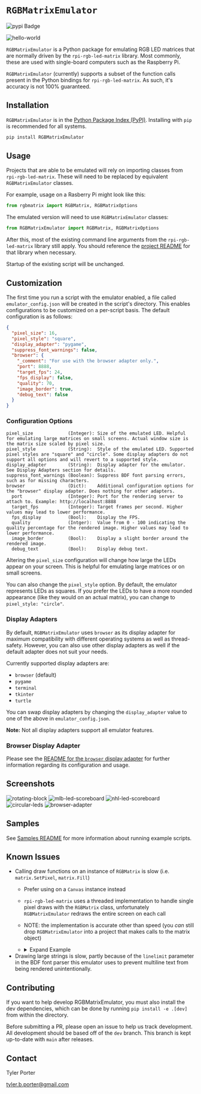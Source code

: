 # `RGBMatrixEmulator`

![pypi Badge](https://img.shields.io/pypi/v/RGBMatrixEmulator)

![hello-world](assets/hello-world.gif)

`RGBMatrixEmulator` is a Python package for emulating RGB LED matrices that are normally driven by the `rpi-rgb-led-matrix` library. Most commonly, these are used with single-board computers such as the Raspberry Pi.

`RGBMatrixEmulator` (currently) supports a subset of the function calls present in the Python bindings for `rpi-rgb-led-matrix`. As such, it's accuracy is not 100% guaranteed.

## Installation

`RGBMatrixEmulator` is in the [Python Package Index (PyPI)](http://pypi.python.org/pypi/RGBMatrixEmulator/).
Installing with ``pip`` is recommended for all systems.

```sh
pip install RGBMatrixEmulator
```

## Usage

Projects that are able to be emulated will rely on importing classes from `rpi-rgb-led-matrix`. These will need to be replaced by equivalent `RGBMatrixEmulator` classes.

For example, usage on a Rasberry Pi might look like this:

```python
from rgbmatrix import RGBMatrix, RGBMatrixOptions
```

The emulated version will need to use `RGBMatrixEmulator` classes:

```python
from RGBMatrixEmulator import RGBMatrix, RGBMatrixOptions
```

After this, most of the existing command line arguments from the `rpi-rgb-led-matrix` library still apply. You should reference the [project README](https://github.com/hzeller/rpi-rgb-led-matrix/blob/master/README.md) for that library when necessary.

Startup of the existing script will be unchanged.

## Customization

The first time you run a script with the emulator enabled, a file called `emulator_config.json` will be created in the script's directory. This enables configurations to be customized on a per-script basis. The default configuration is as follows:

```json
{
  "pixel_size": 16,
  "pixel_style": "square",
  "display_adapter": "pygame",
  "suppress_font_warnings": false,
  "browser": {
    "_comment": "For use with the browser adapter only.",
    "port": 8888,
    "target_fps": 24,
    "fps_display": false,
    "quality": 70,
    "image_border": true,
    "debug_text": false
  }
}
```

### Configuration Options

```
pixel_size             (Integer): Size of the emulated LED. Helpful for emulating large matrices on small screens. Actual window size is the matrix size scaled by pixel size.
pixel_style            (String):  Style of the emulated LED. Supported pixel styles are "square" and "circle". Some display adapters do not support all options and will revert to a supported style.
display_adapter        (String):  Display adapter for the emulator. See Display Adapters section for details.
suppress_font_warnings (Boolean): Suppress BDF font parsing errors, such as for missing characters.
browser                (Dict):    Additional configuration options for the "browser" display adapter. Does nothing for other adapters.
  port                 (Integer): Port for the rendering server to attach to. Example: http://localhost:8888
  target_fps           (Integer): Target frames per second. Higher values may lead to lower performance.
  fps_display          (Bool):    Display the FPS.
  quality              (Intger):  Value from 0 - 100 indicating the quality percentage for the rendered image. Higher values may lead to lower performance.
  image_border         (Bool):    Display a slight border around the rendered image.
  debug_text           (Bool):    Display debug text.
```
Altering the `pixel_size` configuration will change how large the LEDs appear on your screen. This is helpful for emulating large matrices or on small screens.

You can also change the `pixel_style` option. By default, the emulator represents LEDs as squares. If you prefer the LEDs to have a more rounded appearance (like they would on an actual matrix), you can change to `pixel_style: "circle"`.

### Display Adapters

By default, `RGBMatrixEmulator` uses `browser` as its display adapter for maximum compatibility with different operating systems as well as thread-safety. However, you can also use other display adapters as well if the default adapter does not suit your needs.

Currently supported display adapters are:

* `browser` (default)
* `pygame`
* `terminal`
* `tkinter`
* `turtle`

You can swap display adapters by changing the `display_adapter` value to one of the above in `emulator_config.json`.

**Note:** Not all display adapters support all emulator features.

### Browser Display Adapter

Please see the [README for the `browser` display adapter](RGBMatrixEmulator/adapters/browser_adapter/README.md) for further information regarding its configuration and usage.

## Screenshots

![rotating-block](assets/rotating-block.gif)
![mlb-led-scoreboard](assets/mlb-led-scoreboard.png)
![nhl-led-scoreboard](assets/nhl-clock.png)
![circular-leds](assets/circular-leds.png)
![browser-adapter](assets/browser-adapter.gif)

## Samples

See [Samples README](samples/README.md) for more information about running example scripts.

## Known Issues

- Calling draw functions on an instance of `RGBMatrix` is slow (i.e. `matrix.SetPixel`, `matrix.Fill`)
  - Prefer using on a `Canvas` instance instead
  - `rpi-rgb-led-matrix` uses a threaded implementation to handle single pixel draws with the `RGBMatrix` class, unfortunately `RGBMatrixEmulator` redraws the entire screen on each call
  - NOTE: the implementation is accurate other than speed (you _can_ still drop `RGBMatrixEmulator` into a project that makes calls to the matrix object)
  - <details>
    <summary>Expand Example</summary>
    
    ```python
    # SLOW
    matrix = RGBMatrix(options = RGBMatrixOptions)

    for y in matrix.height:
      for x in matrix.width:
        matrix.SetPixel(x, y, 255, 255, 255) # Redraws entire screen

    # FAST
    matrix = RGBMatrix(options = RGBMatrixOptions)
    canvas = matrix.CreateFrameCanvas()

    for y in matrix.height:
      for x in matrix.width:
        canvas.SetPixel(x, y, 255, 255, 255) # No redraw

    matrix.SwapOnVsync(canvas) # Force screen refresh
    ```
  </details>
- Drawing large strings is slow, partly because of the `linelimit` parameter in the BDF font parser this emulator uses to prevent multiline text from being rendered unintentionally.

## Contributing
If you want to help develop RGBMatrixEmulator, you must also install the dev dependencies, which can be done by running ``pip install -e .[dev]`` from within the directory.

Before submitting a PR, please open an issue to help us track development. All development should be based off of the `dev` branch. This branch is kept up-to-date with `main` after releases. 

## Contact

Tyler Porter

tyler.b.porter@gmail.com
